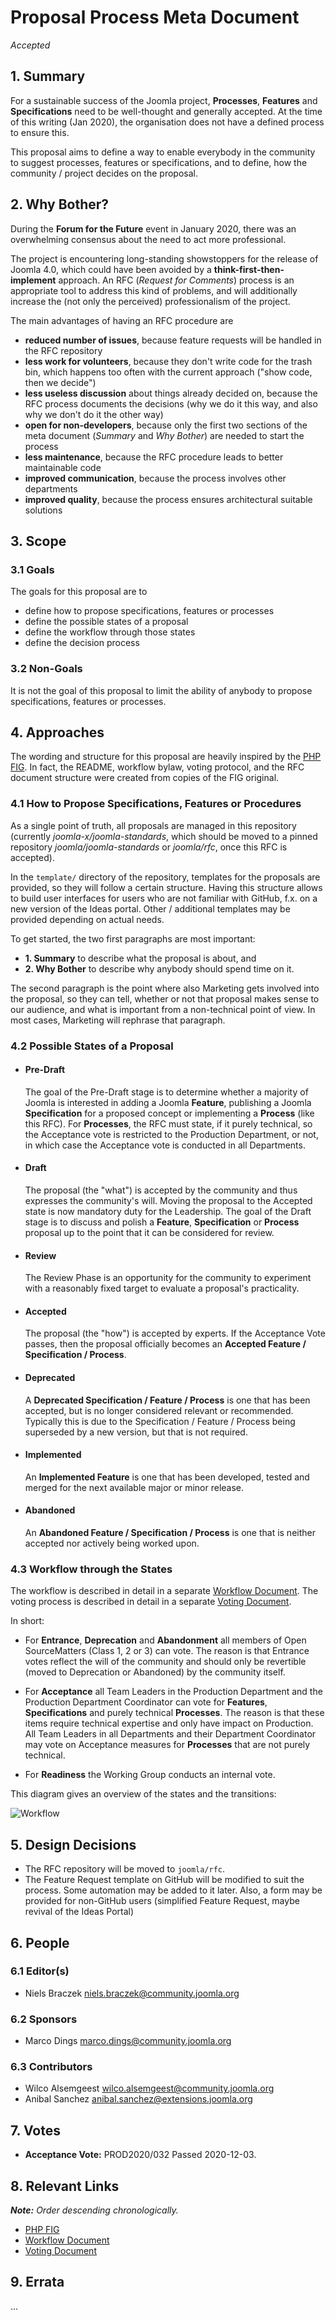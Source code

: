 # Proposal Process Meta Document
*Accepted*

## 1. Summary

For a sustainable success of the Joomla project, **Processes**, **Features** and **Specifications** need to be well-thought
and generally accepted.
At the time of this writing (Jan 2020), the organisation does not have a defined process to ensure
this.

This proposal aims to define a way to enable everybody in the community to suggest processes, features or
specifications, and to define, how the community / project decides on the proposal.

## 2. Why Bother?

During the **Forum for the Future** event in January 2020, there was an overwhelming consensus about
the need to act more professional.

The project is encountering long-standing showstoppers for the release of Joomla 4.0, which could
have been avoided by a **think-first-then-implement** approach. An RFC (*Request for Comments*)
process is an appropriate tool to address this kind of problems, and will additionally increase the 
(not only the perceived) professionalism of the project. 

The main advantages of having an RFC procedure are

* **reduced number of issues**, because feature requests will be handled in the 
  RFC repository
* **less work for volunteers**, because they don't write code for the trash bin, which
  happens too often with the current approach ("show code, then we decide")
* **less useless discussion** about things already decided on, because the RFC process
  documents the decisions (why we do it this way, and also why we don't do it the other
  way)
* **open for non-developers**, because only the first two
  sections of the meta document (*Summary* and *Why Bother*) are needed to start the
  process
* **less maintenance**, because the RFC procedure leads to better maintainable code
* **improved communication**, because the process involves other departments
* **improved quality**, because the process ensures architectural suitable solutions

## 3. Scope

### 3.1 Goals

The goals for this proposal are to

* define how to propose specifications, features or processes
* define the possible states of a proposal
* define the workflow through those states
* define the decision process

### 3.2 Non-Goals

It is not the goal of this proposal to limit the ability of anybody to propose 
specifications, features or processes.

## 4. Approaches

The wording and structure for this proposal are heavily inspired
by the [PHP FIG][]. In fact, the README, workflow bylaw, voting protocol, and the 
RFC document structure were created from copies of the FIG original.

### 4.1 How to Propose Specifications, Features or Procedures

As a single point of truth, all proposals are managed in this repository 
(currently *joomla-x/joomla-standards*, which should be moved to a pinned repository 
*joomla/joomla-standards* or *joomla/rfc*, once this RFC is accepted).

In the `template/` directory of the repository, templates for the proposals are 
provided, so they will follow a certain structure. Having this structure allows 
to build user interfaces for users who are not familiar with GitHub, f.x. on a 
new version of the Ideas portal. Other / additional templates may be provided depending
on actual needs.

To get started, the two first paragraphs are most important:
* **1. Summary** to describe what the proposal is about, and
* **2. Why Bother** to describe why anybody should spend time on it.

The second paragraph is the point where also Marketing gets involved into the proposal, 
so they can tell, whether or not that proposal makes sense to our audience, and what is 
important from a non-technical point of view. In most cases, Marketing will rephrase 
that paragraph. 

### 4.2 Possible States of a Proposal

* #### Pre-Draft

    The goal of the Pre-Draft stage is to determine whether a majority of Joomla is
    interested in adding a Joomla **Feature**, publishing a Joomla **Specification**
    for a proposed concept or implementing a **Process** (like this RFC).
    For **Processes**, the RFC must state, if it purely technical, so the Acceptance vote
    is restricted to the Production Department, or not, in which case the Acceptance vote
    is conducted in all Departments.

* #### Draft

    The proposal (the "what") is accepted by the community and thus expresses the
    community's will. Moving the proposal to the Accepted state is now mandatory duty
    for the Leadership.
    The goal of the Draft stage is to discuss and polish a **Feature**, **Specification** or **Process** 
    proposal up to the point that it can be considered for review.
    
* #### Review
  
    The Review Phase is an opportunity for the community to experiment with a reasonably
    fixed target to evaluate a proposal's practicality.
    
* #### Accepted
      
    The proposal (the "how") is accepted by experts. If the Acceptance Vote passes, then the proposal officially becomes an **Accepted
    Feature / Specification / Process**.

* #### Deprecated

    A **Deprecated Specification / Feature / Process** is one that has been accepted, but is no longer 
    considered relevant or recommended. Typically this is due to the Specification / Feature / Process 
    being superseded by a new version, but that is not required.

* #### Implemented

    An **Implemented Feature** is one that has been developed, tested and merged for 
    the next available major or minor release. 

* #### Abandoned

    An **Abandoned Feature / Specification / Process** is one that is neither accepted nor actively being worked upon. 

### 4.3 Workflow through the States

The workflow is described in detail in a separate [Workflow Document][rfc-workflow].
The voting process is described in detail in a separate [Voting Document][rfc-voting].

In short:
- For **Entrance**, **Deprecation** and **Abandonment** all members of Open SourceMatters (Class 1, 2 or 3) can vote. The reason is that Entrance votes
  reflect the will of the community and should only be revertible (moved to
  Deprecation or Abandoned) by the community itself.
  
- For **Acceptance** all Team Leaders in the Production Department and the Production Department Coordinator can vote for **Features**, **Specifications** and purely technical **Processes**. The reason is that these items require
  technical expertise and only have impact on Production.
  All Team Leaders in all Departments and their Department Coordinator
  may vote on Acceptance measures for **Processes** that are not purely technical.

- For **Readiness** the Working Group conducts an internal vote.

This diagram gives an overview of the states and the transitions:

![Workflow](RFC-0-assets/rfc_workflow.svg)

## 5. Design Decisions

* The RFC repository will be moved to `joomla/rfc`.
* The Feature Request template on GitHub will be modified to suit the process.
  Some automation may be added to it later. Also, a form may be provided for
  non-GitHub users (simplified Feature Request, maybe revival of the Ideas Portal)

## 6. People

### 6.1 Editor(s)

* Niels Braczek <niels.braczek@community.joomla.org>

### 6.2 Sponsors

* Marco Dings <marco.dings@community.joomla.org>

### 6.3 Contributors

* Wilco Alsemgeest <wilco.alsemgeest@community.joomla.org>
* Anibal Sanchez <anibal.sanchez@extensions.joomla.org>

## 7. Votes

* **Acceptance Vote:** PROD2020/032 Passed 2020-12-03.

## 8. Relevant Links

_**Note:** Order descending chronologically._

* [PHP FIG][]
* [Workflow Document][rfc-workflow]
* [Voting Document][rfc-voting]


[PHP FIG]: http://www.php-fig.org/
[rfc-workflow]: RFC-0-rfc-workflow.md
[rfc-voting]: RFC-0-rfc-voting.md

## 9. Errata

...
